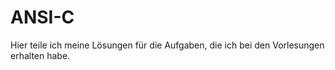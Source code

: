 # ANSI-C
Hier teile ich meine Lösungen für die Aufgaben, die ich bei den Vorlesungen erhalten habe.
